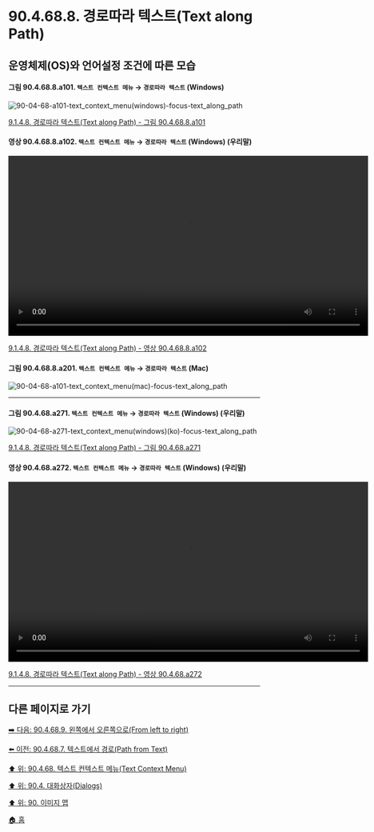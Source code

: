 # 90.4.68.8. 경로따라 텍스트(Text along Path)
## 운영체제(OS)와 언어설정 조건에 따른 모습

<a id="90-04-68-08-a101"></a>

#### 그림 90.4.68.8.a101. `텍스트 컨텍스트 메뉴` → `경로따라 텍스트` (Windows)
![90-04-68-a101-text_context_menu(windows)-focus-text_along_path](https://github.com/wonder13662/gimp/assets/15767104/d8bb9318-b804-4fc7-87aa-75dd425d0068)

[9.1.4.8. 경로따라 텍스트(Text along Path) - 그림 90.4.68.8.a101](./09-01-04-08-text_along_path.md#90-04-68-08-a101)

<a id="90-04-68-08-a102"></a>

#### 영상 90.4.68.8.a102. `텍스트 컨텍스트 메뉴` → `경로따라 텍스트` (Windows) (우리말)
<video controls="controls" width="720" src="https://github.com/wonder13662/gimp/assets/15767104/a9461d21-1561-4a01-b23d-78813edab053"></video>

[9.1.4.8. 경로따라 텍스트(Text along Path) - 영상 90.4.68.8.a102](./09-01-04-08-text_along_path.md#90-04-68-08-a102)

<a id="90-04-68-08-a201"></a>

#### 그림 90.4.68.8.a201. `텍스트 컨텍스트 메뉴` → `경로따라 텍스트` (Mac)
![90-04-68-a101-text_context_menu(mac)-focus-text_along_path](https://github.com/wonder13662/gimp/assets/15767104/7bb9fe3e-ca97-46f5-974c-40881a137216)

***

#### 그림 90.4.68.a271. `텍스트 컨텍스트 메뉴` → `경로따라 텍스트` (Windows) (우리말)
![90-04-68-a271-text_context_menu(windows)(ko)-focus-text_along_path](https://github.com/wonder13662/gimp/assets/15767104/ecfea23f-4f0b-4a50-b386-be03f2a313bc)

[9.1.4.8. 경로따라 텍스트(Text along Path) - 그림 90.4.68.a271](https://wonder13662.github.io/gimp/2.10.36_ko/09-01-04-text_context_menux-08-text_along_path.html#%EA%B7%B8%EB%A6%BC-90468a271-%ED%85%8D%EC%8A%A4%ED%8A%B8-%EC%BB%A8%ED%85%8D%EC%8A%A4%ED%8A%B8-%EB%A9%94%EB%89%B4--%EA%B2%BD%EB%A1%9C%EB%94%B0%EB%9D%BC-%ED%85%8D%EC%8A%A4%ED%8A%B8-windows-%EC%9A%B0%EB%A6%AC%EB%A7%90)

#### 영상 90.4.68.a272. `텍스트 컨텍스트 메뉴` → `경로따라 텍스트` (Windows) (우리말)
<video controls="controls" width="720" src="https://github.com/wonder13662/gimp/assets/15767104/a9461d21-1561-4a01-b23d-78813edab053"></video>

[9.1.4.8. 경로따라 텍스트(Text along Path) - 영상 90.4.68.a272](https://wonder13662.github.io/gimp/2.10.36_ko/09-01-04-text_context_menux-08-text_along_path.html#%EC%98%81%EC%83%81-90468a272-%ED%85%8D%EC%8A%A4%ED%8A%B8-%EC%BB%A8%ED%85%8D%EC%8A%A4%ED%8A%B8-%EB%A9%94%EB%89%B4--%EA%B2%BD%EB%A1%9C%EB%94%B0%EB%9D%BC-%ED%85%8D%EC%8A%A4%ED%8A%B8-windows-%EC%9A%B0%EB%A6%AC%EB%A7%90)

***

## 다른 페이지로 가기

[➡️ 다음: 90.4.68.9. 왼쪽에서 오른쪽으로(From left to right)](./90-04-68-09-from_left_to_right.md)

[⬅️ 이전: 90.4.68.7. 텍스트에서 경로(Path from Text)](./90-04-68-07-path_from_text.md)

[⬆️ 위: 90.4.68. 텍스트 컨텍스트 메뉴(Text Context Menu)](./90-04-68-00-text_context_menu.md)

[⬆️ 위: 90.4. 대화상자(Dialogs)](./90-04-00-dialogs.md)

[⬆️ 위: 90. 이미지 맵](./90-00-image-map.md)

[🏠 홈](./00-home.md)
